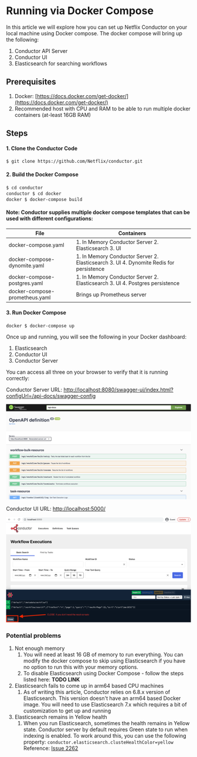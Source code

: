 
# Running via Docker Compose

In this article we will explore how you can set up Netflix Conductor on your local machine using Docker compose.
The docker compose will bring up the following:
1. Conductor API Server
2. Conductor UI
3. Elasticsearch for searching workflows

## Prerequisites
1. Docker: [https://docs.docker.com/get-docker/](https://docs.docker.com/get-docker/)
2. Recommended host with CPU and RAM to be able to run multiple docker containers (at-least 16GB RAM)

## Steps

#### 1. Clone the Conductor Code

```shell
$ git clone https://github.com/Netflix/conductor.git
```

#### 2. Build the Docker Compose

```shell
$ cd conductor
conductor $ cd docker
docker $ docker-compose build
```
#### Note: Conductor supplies multiple docker compose templates that can be used with different configurations:

| File                           | Containers                                                                              |
|--------------------------------|-----------------------------------------------------------------------------------------|
| docker-compose.yaml            | 1. In Memory Conductor Server 2. Elasticsearch 3. UI                                    |
| docker-compose-dynomite.yaml   | 1. In Memory Conductor Server 2. Elasticsearch 3. UI 4. Dynomite Redis for persistence  |
| docker-compose-postgres.yaml   | 1. In Memory Conductor Server 2. Elasticsearch 3. UI 4. Postgres persistence            |
| docker-compose-prometheus.yaml | Brings up Prometheus server                                                             |    

#### 3. Run Docker Compose

```shell
docker $ docker-compose up
```

Once up and running, you will see the following in your Docker dashboard:

1. Elasticsearch
2. Conductor UI
3. Conductor Server

You can access all three on your browser to verify that it is running correctly:

Conductor Server URL: [http://localhost:8080/swagger-ui/index.html?configUrl=/api-docs/swagger-config](http://localhost:8080/swagger-ui/index.html?configUrl=/api-docs/swagger-config)

![Conductor Server Home Page](img/tutorial/swagger.png)

Conductor UI URL: [http://localhost:5000/](http://localhost:5000/)

![Conductor Server Home Page](img/tutorial/conductorUIHome.png)

### Potential problems

1. Not enough memory
    1. You will need at least 16 GB of memory to run everything. You can modify the docker compose to skip using
       Elasticsearch if you have no option to run this with your memory options.
    2. To disable Elasticsearch using Docker Compose - follow the steps listed here: **TODO LINK**
2. Elasticsearch fails to come up in arm64 based CPU machines
    1. As of writing this article, Conductor relies on 6.8.x version of Elasticsearch. This version doesn't have an
       arm64 based Docker image. You will need to use Elasticsearch 7.x which requires a bit of customization to get up
       and running   
3. Elasticsearch remains in Yellow health
    1. When you run Elasticsearch, sometimes the health remains in Yellow state. Conductor server by default requires
       Green state to run when indexing is enabled. To work around this, you can use the following property: 
       `conductor.elasticsearch.clusteHealthColor=yellow` Reference: [Issue 2262](https://github.com/Netflix/conductor/issues/2262)

